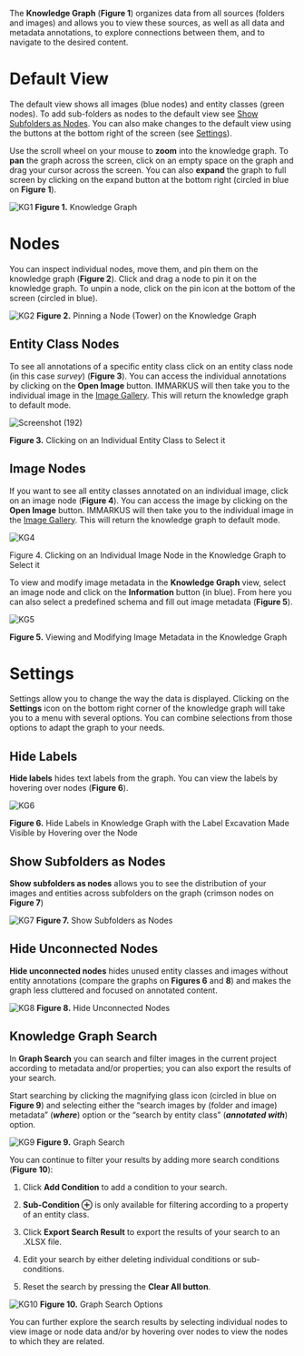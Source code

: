 The **Knowledge Graph** (**Figure 1**) organizes data from all sources (folders and images) and allows you to view these sources, as well as all data and metadata annotations, to explore connections between them, and to navigate to the desired content.   

# Default View 

The default view shows all images (blue nodes) and entity classes (green nodes). To add sub-folders as nodes to the default view see [Show Subfolders as Nodes](https://github.com/rsimon/immarkus/wiki/07-Exploring-Data-in-Knowledge-Graph#show-subfolders-as-nodes). You can also make changes to the default view using the buttons at the bottom right of the screen (see [Settings](https://github.com/rsimon/immarkus/wiki/07-Exploring-Data-in-Knowledge-Graph#settings)). 

Use the scroll wheel on your mouse to **zoom** into the knowledge graph. To **pan** the graph across the screen, click on an empty space on the graph and drag your cursor across the screen. You can also **expand** the graph to full screen by clicking on the expand button at the bottom right (circled in blue on **Figure 1**).

![KG1](https://github.com/rsimon/immarkus/assets/128056738/aa299935-4508-42be-af51-fc1411c7f5be)
**Figure 1.** Knowledge Graph 

# Nodes
You can inspect individual nodes, move them, and pin them on the knowledge graph (**Figure 2**).  Click and drag a node to pin it on the knowledge graph. To unpin a node, click on the pin icon at the bottom of the screen (circled in blue). 

![KG2](https://github.com/rsimon/immarkus/assets/128056738/0ec3574f-b00e-4fbc-85fd-05938a177b8b)
**Figure 2.** Pinning a Node (Tower) on the Knowledge Graph 


## Entity Class Nodes 

To see all annotations of a specific entity class click on an entity class node (in this case _survey_) (**Figure 3**). You can access the individual annotations by clicking on the **Open Image** button. IMMARKUS will then take you to the individual image in the [Image Gallery](https://github.com/rsimon/immarkus/wiki/03-The-Interface). This will return the knowledge graph to default mode. 

![Screenshot (192)](https://github.com/rsimon/immarkus/assets/128056738/a24a9e41-8873-422d-b69c-a5ef2c14a4c1)


**Figure 3.** Clicking on an Individual Entity Class to Select it


## Image Nodes 

If you want to see all entity classes annotated on an individual image, click on an image node (**Figure 4**). You can access the image by clicking on the **Open Image** button. IMMARKUS will then take you to the individual image in the [Image Gallery](https://github.com/rsimon/immarkus/wiki/03-The-Interface). This will return the knowledge graph to default mode. 

![KG4](https://github.com/rsimon/immarkus/assets/128056738/29efab0e-aeb8-47b6-96bf-5fa20cc7ba42)

Figure 4. Clicking on an Individual Image Node in the Knowledge Graph to Select it  

To view and modify image metadata in the **Knowledge Graph** view, select an image node and click on the **Information** button (in blue).  From here you can also select a predefined schema and fill out image metadata (**Figure 5**). 

![KG5](https://github.com/rsimon/immarkus/assets/128056738/e1ae4a43-f5aa-48d3-967f-7d276b28b3e0)

**Figure 5.** Viewing and Modifying Image Metadata in the Knowledge Graph 


# Settings 

Settings allow you to change the way the data is displayed. Clicking on the **Settings** icon on the bottom right corner of the knowledge graph will take you to a menu with several options. You can combine selections from those options to adapt the graph to your needs.  

## Hide Labels 

**Hide labels** hides text labels from the graph. You can view the labels by hovering over nodes (**Figure 6**). 

![KG6](https://github.com/rsimon/immarkus/assets/128056738/0f8c30d4-8423-47d7-a709-66081d0d697d)

**Figure 6.** Hide Labels in Knowledge Graph with the Label Excavation Made Visible by Hovering over the Node 

## Show Subfolders as Nodes  

**Show subfolders as nodes** allows you to see the distribution of your images and entities across subfolders on the graph (crimson nodes on **Figure 7**)
 
![KG7](https://github.com/rsimon/immarkus/assets/128056738/76f9434f-cabf-4fda-983c-f72c80af0f45)
**Figure 7.** Show Subfolders as Nodes  

## Hide Unconnected Nodes  

**Hide unconnected nodes** hides unused entity classes and images without entity annotations (compare the graphs on **Figures 6** and **8**) and makes the graph less cluttered and focused on annotated content. 

![KG8](https://github.com/rsimon/immarkus/assets/128056738/804cc4af-3b16-43a2-a861-db7f745e84ec)
**Figure 8.** Hide Unconnected Nodes

## Knowledge Graph Search 

In **Graph Search** you can search and filter images in the current project according to metadata and/or properties; you can also export the results of your search.  

Start searching by clicking the magnifying glass icon (circled in blue on **Figure 9**) and selecting either the “search images by (folder and image) metadata” (**_where_**) option or the “search by entity class” (**_annotated with_**) option. 

![KG9](https://github.com/rsimon/immarkus/assets/128056738/91a97468-4f86-4fcc-a2e9-b161fb0b031d)
**Figure 9.** Graph Search

You can continue to filter your results by adding more search conditions (**Figure 10**): 

1. Click **Add Condition** to add a condition to your search. 

2. **Sub-Condition ⊕** is only available for filtering according to a property of an entity class.  

3. Click **Export Search Result** to export the results of your search to an .XLSX file. 

4. Edit your search by either deleting individual conditions or sub-conditions.  

5. Reset the search by pressing the **Clear All button**. 

![KG10](https://github.com/rsimon/immarkus/assets/128056738/539ae6e3-aa05-4a1f-9fd2-198558f589a0)
 **Figure 10.** Graph Search Options


You can further explore the search results by selecting individual nodes to view image or node data and/or by hovering over nodes to view the nodes to which they are related.

